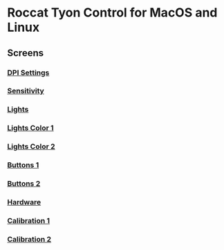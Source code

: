 # Roccat Tyon Control for MacOS and Linux

## Screens

### [DPI Settings](https://github.com/britus/RoccatTyon/blob/master/screens/page_01_1280%C3%97800.png) 


### [Sensitivity](https://github.com/britus/RoccatTyon/blob/master/screens/page_02_1280%C3%97800.png) 


### [Lights](https://github.com/britus/RoccatTyon/blob/master/screens/page_03_1280%C3%97800.png) 


### [Lights Color 1](https://github.com/britus/RoccatTyon/blob/master/screens/page_04_1280%C3%97800.png) 


### [Lights Color 2](https://github.com/britus/RoccatTyon/blob/master/screens/page_05_1280%C3%97800.png) 


### [Buttons 1](https://github.com/britus/RoccatTyon/blob/master/screens/page_06_1280%C3%97800.png) 


### [Buttons 2](https://github.com/britus/RoccatTyon/blob/master/screens/page_07_1280%C3%97800.png) 


### [Hardware](https://github.com/britus/RoccatTyon/blob/master/screens/page_08_1280%C3%97800.png) 


### [Calibration 1](https://github.com/britus/RoccatTyon/blob/master/screens/page_09_1280%C3%97800.png) 


### [Calibration 2](https://github.com/britus/RoccatTyon/blob/master/screens/page_10_1280%C3%97800.png) 

